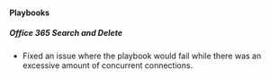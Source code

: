 #### Playbooks
##### Office 365 Search and Delete
- Fixed an issue where the playbook would fail while there was an excessive amount of concurrent connections.
